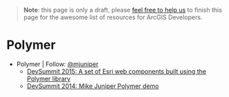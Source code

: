 > **Note**: this page is only a draft, please [feel free to help us](https://github.com/hhkaos/awesome-arcgis#contributions) to finish this page for the awesome list of resources for ArcGIS Developers.

# Polymer
* Polymer | Follow: [@mjuniper](https://github.com/mjuniper)
  * [DevSummit 2015: A set of Esri web components built using the Polymer library](https://github.com/JamesMilnerUK/esri-polymer)
  * [DevSummit 2014: Mike Juniper Polymer demo](https://github.com/mjuniper/polymer-demo-ds2014)

